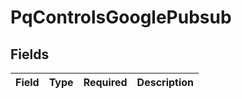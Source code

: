 # PqControlsGooglePubsub


## Fields

| Field       | Type        | Required    | Description |
| ----------- | ----------- | ----------- | ----------- |